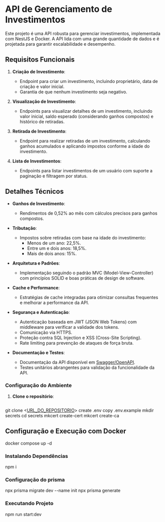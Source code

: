 # API de Gerenciamento de Investimentos

Este projeto é uma API robusta para gerenciar investimentos, implementada com NestJS e Docker. A API lida com uma grande quantidade de dados e é projetada para garantir escalabilidade e desempenho.

## Requisitos Funcionais

1. **Criação de Investimento**:
   - Endpoint para criar um investimento, incluindo proprietário, data de criação e valor inicial.
   - Garantia de que nenhum investimento seja negativo.

2. **Visualização de Investimento**:
   - Endpoints para visualizar detalhes de um investimento, incluindo valor inicial, saldo esperado (considerando ganhos compostos) e histórico de retiradas.

3. **Retirada de Investimento**:
   - Endpoint para realizar retiradas de um investimento, calculando ganhos acumulados e aplicando impostos conforme a idade do investimento.

4. **Lista de Investimentos**:
   - Endpoints para listar investimentos de um usuário com suporte a paginação e filtragem por status.

## Detalhes Técnicos

- **Ganhos de Investimento**:
  - Rendimentos de 0,52% ao mês com cálculos precisos para ganhos compostos.

- **Tributação**:
  - Impostos sobre retiradas com base na idade do investimento:
    - Menos de um ano: 22,5%.
    - Entre um e dois anos: 18,5%.
    - Mais de dois anos: 15%.

- **Arquitetura e Padrões**:
  - Implementação seguindo o padrão MVC (Model-View-Controller) com princípios SOLID e boas práticas de design de software.

- **Cache e Performance**:
  - Estratégias de cache integradas para otimizar consultas frequentes e melhorar a performance da API.

- **Segurança e Autenticação**:
  - Autenticação baseada em JWT (JSON Web Tokens) com middleware para verificar a validade dos tokens.
  - Comunicação via HTTPS.
  - Proteção contra SQL Injection e XSS (Cross-Site Scripting).
  - Rate limiting para prevenção de ataques de força bruta.

- **Documentação e Testes**:
  - Documentação da API disponível em [Swagger/OpenAPI](https://localhost:3000/convertax/api/v1/docs).
  - Testes unitários abrangentes para validação da funcionalidade da API.



### Configuração do Ambiente
1. **Clone o repositório**:
   ```bash
  git clone <[URL_DO_REPOSITORIO](https://github.com/diegoandcontroll/desafio-backendconvertax.git)>
  create .env copy .env.example
  mkdir secrets
  cd secrets
  mkcert create-cert
  mkcert create-ca

## Configuração e Execução com Docker
  docker compose up -d
### Instalando Dependências
  npm i 

### Configuração do prisma 
  npx prisma migrate dev --name init
  npx prisma generate

### Executando Projeto
  npm run start:dev
